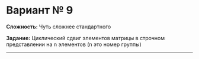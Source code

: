 # Вариант № 9
**Сложность:** Чуть сложнее cтандартного

**Задание:**  Циклический сдвиг элементов матрицы в строчном представлении на n элементов (n это номер группы)

---